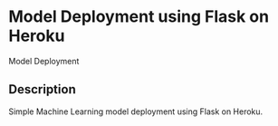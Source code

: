 # Model Deployment using Flask on Heroku

Model Deployment

## Description

Simple Machine Learning model deployment using Flask on Heroku.
